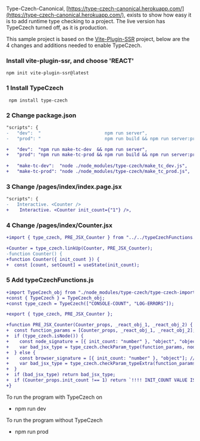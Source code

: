 
Type-Czech-Canonical, [https://type-czech-canonical.herokuapp.com/](https://type-czech-canonical.herokuapp.com/), exists to show how
easy it is to add runtime type checking to a project. The live version has
TypeCzech turned off, as it is production.

This sample project is based on the [Vite-Plugin-SSR](https://vite-plugin-ssr.com/) project, below are the 4 changes and additions needed to enable TypeCzech.

### Install vite-plugin-ssr, and choose 'REACT'
    npm init vite-plugin-ssr@latest

### 1 Install TypeCzech
     npm install type-czech

### 2 Change package.json
```diff
"scripts": {
-   "dev":  "                        npm run server",
-   "prod": "                        npm run build && npm run server:prod",

+   "dev":  "npm run make-tc-dev  && npm run server",
+   "prod": "npm run make-tc-prod && npm run build && npm run server:prod",
   
+   "make-tc-dev":  "node ./node_modules/type-czech/make_tc_dev.js",
+   "make-tc-prod": "node ./node_modules/type-czech/make_tc_prod.js",
```

### 3 Change /pages/index/index.page.jsx
```diff
"scripts": {
-   Interactive. <Counter />
+    Interactive. <Counter init_count={"1"} />,
```



### 4 Change /pages/index/Counter.jsx
```diff
+import { type_czech, PRE_JSX_Counter } from "../../typeCzechFunctions.js";

+Counter = type_czech.linkUp(Counter, PRE_JSX_Counter);
-function Counter() {
+function Counter({ init_count }) {
+  const [count, setCount] = useState(init_count);
```

### 5 Add typeCzechFunctions.js
```diff
+import TypeCzech_obj from "./node_modules/type-czech/type-czech-import.js";
+const { TypeCzech } = TypeCzech_obj;
+const type_czech = TypeCzech(["CONSOLE-COUNT", "LOG-ERRORS"]);

+export { type_czech, PRE_JSX_Counter };

+function PRE_JSX_Counter(Counter_props, _react_obj_1, _react_obj_2) {
+  const function_params = [Counter_props, _react_obj_1, _react_obj_2];
+  if (type_czech.isNode()) {
+    const node_signature = [{ init_count: "number" }, "object", "object"];
+    var bad_jsx_type = type_czech.checkParam_type(function_params, node_signature);
+  } else {
+    const browser_signature = [{ init_count: "number" }, "object"]; // browser missing _react_obj_2
+    var bad_jsx_type = type_czech.checkParam_typeExtra(function_params, browser_signature);
+  }
+  if (bad_jsx_type) return bad_jsx_type;
+  if (Counter_props.init_count !== 1) return `!!!! INIT_COUNT VALUE IS NOT 1 BUT INSTEAD '${Counter_props.init_count}' `;
+}
```

To run the program with TypeCzech on
  - npm run dev

To run the program without TypeCzech
  - npm run prod